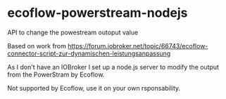 # ecoflow-powerstream-nodejs
API to change the powestream outoput value

Based on work from https://forum.iobroker.net/topic/66743/ecoflow-connector-script-zur-dynamischen-leistungsanpassung

As I don't have an IOBroker I set up a node.js server to modify the output from the PowerStram by Ecoflow.

Not supported by Ecoflow, use it on your own rsponsability.


